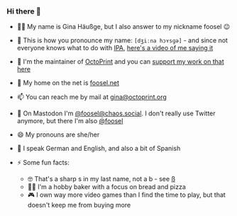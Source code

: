 ### Hi there 👋

- 👩‍💻 My name is Gina Häußge, but I also answer to my nickname foosel 😉
- 📢 This is how you pronounce my name: `[dʒiːna hɔʏsɡə]` - and since not everyone knows what to do with [IPA](https://en.wikipedia.org/wiki/International_Phonetic_Alphabet), [here's a video of me saying it](https://twitter.com/foosel/status/1316753643077611520)
- 🐙 I'm the maintainer of [OctoPrint](https://github.com/OctoPrint/OctoPrint) and you can [support my work on that here](https://support.octoprint.org) 
- 🔗 My home on the net is [foosel.net](https://foosel.net)
- 📫 You can reach me by mail at [gina@octoprint.org](mailto:gina@octoprint.org)
- 🦣 On Mastodon I'm [@foosel@chaos.social](https://chaos.social/@foosel). I don't really use Twitter anymore, but there I'm also [@foosel](https://twitter.com/foosel)

- 😄 My pronouns are she/her
- 🙊 I speak German and English, and also a bit of Spanish
- ⚡ Some fun facts: 
  * 🤓 That's a sharp s in my last name, not a b - see [ß](https://en.m.wikipedia.org/wiki/%C3%9F)
  * 👩‍🍳 I'm a hobby baker with a focus on bread and pizza
  * 🎮 I own way more video games than I find the time to play, but that doesn't keep me from buying more
